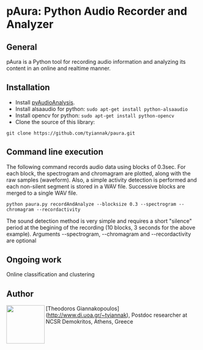 
# pAura: Python Audio Recorder and Analyzer

## General
pAura is a Python tool for recording audio information and analyzing its content in an online and realtime manner.

## Installation
 * Install [pyAudioAnalysis](https://github.com/tyiannak/pyAudioAnalysis/).
 * Install alsaaudio for python: `sudo apt-get install python-alsaaudio`
 * Install opencv for python: `sudo apt-get install python-opencv`
 * Clone the source of this library: 
 ```
git clone https://github.com/tyiannak/paura.git
```

## Command line execution
The following command records audio data using blocks of 0.3sec. For each block, the spectrogram and chromagram are plotted, along with the raw samples (waveform). Also, a simple activity detection is performed and each non-silent segment is stored in a WAV file. Successive blocks are merged to a single WAV file.

```
python paura.py recordAndAnalyze --blocksize 0.3 --spectrogram --chromagram --recordactivity
```

The sound detection method is very simple and requires a short "silence" period at the begining of the recording (10 blocks, 3 seconds for the above example).
Arguments --spectrogram, --chromagram and --recordactivity are optional

## Ongoing work
Online classification and clustering

## Author
<img src="http://cgi.di.uoa.gr/~tyiannak/image.jpg" align="left" height="100"/>

[Theodoros Giannakopoulos] (http://www.di.uoa.gr/~tyiannak), 
Postdoc researcher at NCSR Demokritos, 
Athens,
Greece


